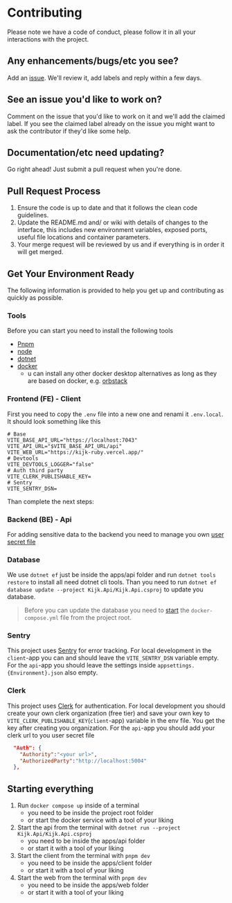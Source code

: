 # Contributing

Please note we have a code of conduct, please follow it in all your interactions with the project.

## Any enhancements/bugs/etc you see?
Add an [issue](https://github.com/maxstue/kijk/issues). We'll review it, add labels and reply within a few days.

## See an issue you'd like to work on?
Comment on the issue that you'd like to work on it and we'll add the claimed label. If you see the claimed label already on the issue you might want to ask the contributor if they'd like some help.

## Documentation/etc need updating?
Go right ahead! Just submit a pull request when you're done.

## Pull Request Process

1. Ensure the code is up to date and that it follows the clean code guidelines.
2. Update the README.md and/ or wiki with details of changes to the interface, this includes new environment
   variables, exposed ports, useful file locations and container parameters.
3. Your merge request will be reviewed by us and if everything is in order it will get merged.

## Get Your Environment Ready

The following information is provided to help you get up and contributing as quickly as possible.

### Tools

Before you can start you need to install the following tools
- [Pnpm](https://pnpm.io/)
- [node](https://nodejs.org/en)
- [dotnet](https://dotnet.microsoft.com/en-us/download)
- [docker]([https://www.docker.com/](https://www.docker.com/products/docker-desktop/))
  - u can install any other docker desktop alternatives as long as they are based on docker, e.g. [orbstack](https://orbstack.dev/)

### Frontend (FE) - Client

First you need to copy the `.env` file into a new one and renami it `.env.local`. It should look something like this
```env
# Base
VITE_BASE_API_URL="https://localhost:7043"
VITE_API_URL="$VITE_BASE_API_URL/api"
VITE_WEB_URL="https://kijk-ruby.vercel.app/"
# Devtools
VITE_DEVTOOLS_LOGGER="false"
# Auth third party
VITE_CLERK_PUBLISHABLE_KEY=
# Sentry
VITE_SENTRY_DSN=
```
Than complete the next steps:

### Backend (BE) - Api

For adding sensitive data to the backend you need to manage you own [user secret file](https://learn.microsoft.com/en-us/aspnet/core/security/app-secrets?view=aspnetcore-8.0&tabs=windows)

### Database

We use `dotnet ef` just be inside the apps/api folder and run `dotnet tools restore` to install all need dotnet cli tools. 
Than you need to run `dotnet ef database update --project Kijk.Api/Kijk.Api.csproj` to update you database.

> Before you can update the database you need to [start](#starting-everything) the `docker-compose.yml` file from the project root.

### Sentry

This project uses [Sentry](https://sentry.io/welcome/) for error tracking. 
For local development in the `client`-app you can and should leave the `VITE_SENTRY_DSN` variable empty.
For the `api`-app you should leave the settings inside `appsettings.{Environment}.json` also empty.

### Clerk

This project uses [Clerk](https://clerk.com/) for authentication. 
For local development you should create your own clerk organization (free tier) and save your own key to `VITE_CLERK_PUBLISHABLE_KEY`(`client`-app) variable in the env file. You get the key after creating you organization.
For the `api`-app you should add your clerk url to you user secret file 
```json 
  "Auth": {
    "Authority":"<your url>",
    "AuthorizedParty":"http://localhost:5004"
  },
```

## Starting everything

1. Run `docker compose up` inside of a terminal
    - you need to be inside the project root folder 
    - or start the docker service with a tool of your liking
2. Start the api from the terminal with `dotnet run --project Kijk.Api/Kijk.Api.csproj`
    - you need to be inside the apps/api folder
    - or start it with a tool of your liking
3. Start the client from the terminal with `pnpm dev`
    - you need to be inside the apps/client folder
    - or start it with a tool of your liking
4. Start the web from the terminal with `pnpm dev`
    - you need to be inside the apps/web folder
    - or start it with a tool of your liking
